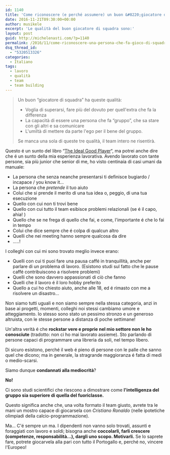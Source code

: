 ```yaml
---
id: 1140
title: 'Come riconoscere (e perché assumere) un buon &#8220;giocatore di squadra&#8221; '
date: 2016-11-21T09:30:00+00:00
author: musikele
excerpt: 'Le qualità del buon giocatore di squadra sono:'
layout: post
guid: http://michelenasti.com/?p=1140
permalink: /2016/11/come-riconoscere-una-persona-che-fa-gioco-di-squadra/
dsq_thread_id:
  - "5320513326"
categories:
  - Italiano
tags:
  - lavoro
  - qualità
  - team
  - team building
---
```

> Un buon &#8220;giocatore di squadra&#8221; ha queste qualità:
> 
>   * Voglia di superarsi, fare più del dovuto per quell'extra che fa la differenza
>   * La capacità di essere una persona che fa &#8220;gruppo&#8221;, che sa stare con gli altri e sa comunicare
>   * L'umiltà di mettere da parte l'ego per il bene del gruppo. 
> 
> Se manca una sola di queste tre qualità, il team intero ne risentirà. 

Questo é un sunto del libro &#8220;[The Ideal Good Player](http://blnk.to/e7821b80)&#8220;, ma potrei anche dire che é un sunto della mia esperienza lavorativa. Avendo lavorato con tante persone, sia più junior che senior di me, ho visto centinaia di casi umani da manuale: 

  * La persona che senza neanche presentarsi ti definisce bugiardo / incapace / you know it... 
  * La persona che _pretende_ il tuo aiuto 
  * Colui che si prende il merito di una tua idea o,  peggio, di una tua esecuzione 
  * Quello con cui non ti trovi bene
  * Quello con cui tutto il team esibisce problemi relazionali (se é il capo, ahia! ) 
  * Quello che se ne frega di quello che fai, e come, l'importante é che lo fai in tempo
  * Colui che dice sempre che é colpa di qualcun altro 
  * Quelli che nei meeting hanno sempre qualcosa da dire 
  * .....! 

I colleghi con cui mi sono trovato meglio invece erano: 

  * Quelli con cui ti puoi fare una pausa caffé in tranquillità, anche per parlare di un problema di lavoro. (Esistono studi sul fatto che le pause caffé contribuiscono a risolvere problemi) 
  * Quelli che sono davvero appassionati di ciò che fanno
  * Quelli che il lavoro é il loro hobby preferito 
  * Quello a cui ho chiesto aiuto, anche alle 18, ed é rimasto con me a risolvere un disastro... 

Non siamo tutti uguali e non siamo sempre nella stessa categoria, anzi in base ai progetti, momenti, colleghi noi stessi cambiamo umore e atteggiamento. Io stesso sono stato un pessimo stronzo e un generoso altruista, con le stesse persone a distanza di poche settimane!  

Un'altra verità é che **rockstar vere e proprie nel mio settore non le ho conosciute** (tradotto: non ci ho mai lavorato assieme). Sto parlando di persone capaci di programmare una libreria da soli, nel tempo libero.

Di sicuro esistono, perché il web é pieno di persone con le palle che sanno quel che dicono; ma in generale, la stragrande maggioranza é fatta di medi o medio-scarsi. 

Siamo dunque **condannati alla mediocrità**? 

**No!**

Ci sono studi scientifici che riescono a dimostrare come **l'intelligenza del gruppo sia superiore di quella del fuoriclasse.** 

Questo significa anche che, una volta formato il team giusto, avrete tra le mani un mostro capace di giocarsela con _Cristiano Ronaldo_ (nelle ipotetiche olimpiadi della calcio-programmazione). 

Ma... C'é sempre un ma. I dipendenti non vanno solo trovati, assunti e foraggiati con lavoro e soldi; bisogna anche **coccolarli, farli crescere (competenze, responsabilità...), dargli uno scopo. Motivarli.** Se lo saprete fare, potrete giocarvela alla pari con tutto il Portogallo e, perché no, vincere l'Europeo! 
